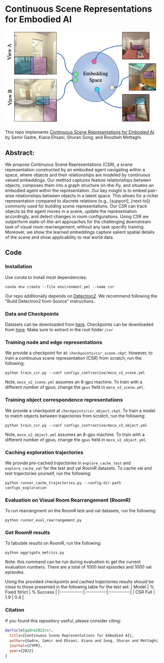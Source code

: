 # Continuous Scene Representations for Embodied AI
![](figs/csr.jpg)

This repo implements [Continuous Scene Representations for Embodied AI](TODO) by Samir Gadre, Kiana Ehsani, Shuran Song, and Roozbeh Mottaghi.

## Abstract:

We propose Continuous Scene Representations (CSR), a scene representation constructed by an embodied agent navigating within a space, where objects and their relationships are modeled by continuous valued embeddings. Our method captures feature relationships between objects, composes them into a graph structure on-the-fly, and situates an embodied agent within the representation. Our key insight is to embed pair-wise relationships between objects in a latent space. This allows for a richer representation compared to discrete relations (e.g., \[support\], \[next-to\]) commonly used for building scene representations. Our CSR can track objects as the agent moves in a scene, update the representation accordingly, and detect changes in room configurations. Using CSR we outperform state-of-the-art approaches for the challenging downstream task of visual room rearrangement, without any task specific training. Moreover, we show the learned embeddings capture salient spatial details of the scene and show applicability to real world data.

## Code

### Installation
Use conda to install most dependencies:
```
conda env create --file environment.yml --name csr
```

Our repo additionally depends on [Detectron2](https://detectron2.readthedocs.io/en/latest/tutorials/install.html#build-detectron2-from-source). We recommend following the "Build Detectron2 from Source" instructions.


### Data and Checkpoints
Datasets can be downloaded from [here](https://prior-datasets.s3.us-east-2.amazonaws.com/csr/datasets.tar.gz).
Checkpoints can be downloaded from [here](https://prior-model-weights.s3.us-east-2.amazonaws.com/embodied-ai/csr/checkpoints.tar.gz).
Make sure to extract in the root folder `/csr`

### Training node and edge representations
We provide a checkpoint for at: `checkpoints/csr_scene.ckpt`.
However, to train a continuous scene representation (CSR) from scratch, run the following:
```
python train_csr.py --conf configs_contrastive/moco_v2_scene.yml
```

Note, `moco_v2_scene.yml` assumes an 8-gpu machine. To train with a different number of gpus, change the `gpus` field in `moco_v2_scene.yml`.

### Training object correspondence representations
We provide a checkpoint at `checkpoints/csr_object.ckpt`.
To train a model to match objects between trajectories from scratch, run the following:
```
python train_csr.py --conf configs_contrastive/moco_v2_object.yml
```

Note, `moco_v2_object.yml` assumes an 8-gpu machine. To train with a different number of gpus, change the `gpus` field in `moco_v2_object.yml`.

### Caching exploration trajectories
We provide pre-cached trajectories in `explore_cache_test` and `explore_cache_val` for the test and val RoomR datasets.
To cache val and test trajectories yourself, run the following:
```
python runner_cache_trajectories.py --config-dir-path configs_exploration
```

### Evaluation on Visual Room Rearrangement (RoomR)
To run rearrangment on the RoomR test and val datasets, run the following:
```
python runner_eval_rearrangement.py
```

### Get RoomR results
To tabulate results on RoomR, run the following:
```
python aggrigate_metrics.py
```
Note: this command can be run during evaluation to get the current evaluation numbers. There are a total of 1000 test episodes and 1000 val episodes.

Using the provided checkpoints and cached trajectories results should be close to those presented in the following table for the test set:
| Model | % Fixed Strict | % Success |
|------------|:----------:|:----------:|
| CSR Full | 1.9 | 0.4 |


### Citation
If you found this repository useful, please consider citing:

```bibtex
@article{gadre2022csr,
  title={Continuous Scene Representations for Embodied AI},
  author={Gadre, Samir and Ehsani, Kiana and Song, Shuran and Mottaghi, Roozbeh},
  journal={CVPR},
  year={2022}
}
```